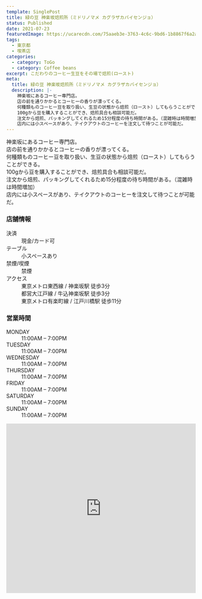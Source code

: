```yaml
---
template: SinglePost
title: 緑の豆 神楽坂焙煎所（ミドリノマメ カグラザカバイセンジョ）
status: Published
date: 2021-07-23
featuredImage: https://ucarecdn.com/75aaeb3e-3763-4c6c-9bd6-1b8867f6a2a7/
tags:
  - 東京都
  - 喫茶店
categories:
  - category: ToGo
  - category: Coffee beans
excerpt: こだわりのコーヒー生豆をその場で焙煎(ロースト)
meta:
  title: 緑の豆 神楽坂焙煎所（ミドリノマメ カグラザカバイセンジョ）
  description: |-
    神楽坂にあるコーヒー専門店。
    店の前を通りかかるとコーヒーの香りが漂ってくる。
    何種類ものコーヒー豆を取り扱い、生豆の状態から焙煎（ロースト）してもらうことができる。
    100gから豆を購入することができ、焙煎具合も相談可能だ。
    注文から焙煎、パッキングしてくれるため15分程度の待ち時間がある。（混雑時は時間増加）
    店内には小スペースがあり、テイクアウトのコーヒーを注文して待つことが可能だ。
---
```

神楽坂にあるコーヒー専門店。\
店の前を通りかかるとコーヒーの香りが漂ってくる。\
何種類ものコーヒー豆を取り扱い、生豆の状態から焙煎（ロースト）してもらうことができる。\
100gから豆を購入することができ、焙煎具合も相談可能だ。\
注文から焙煎、パッキングしてくれるため15分程度の待ち時間がある。（混雑時は時間増加）\
店内には小スペースがあり、テイクアウトのコーヒーを注文して待つことが可能だ。



### 店舗情報

<dl id="info">

<dt>決済</dt>
<dd>現金/カード可</dd>
<dt>テーブル</dt>
<dd>小スペースあり</dd>
<dt>禁煙/喫煙</dt>
<dd>禁煙</dd>
<dt>アクセス</dt>
<dd>東京メトロ東西線 / 神楽坂駅 徒歩3分</dd>
<dd>都営大江戸線 / 牛込神楽坂駅 徒歩3分</dd>
<dd>東京メトロ有楽町線 / 江戸川橋駅 徒歩11分</dd>
</dd>
</dl>

### 営業時間

<dl id="op_h">

<dt>MONDAY</dt>
<dd>11:00AM – 7:00PM</dd>
<dt>TUESDAY</dt>
<dd>11:00AM – 7:00PM</dd>
<dt>WEDNESDAY</dt>
<dd>11:00AM – 7:00PM</dd>
<dt>THURSDAY</dt>
<dd>11:00AM – 7:00PM</dd>
<dt>FRIDAY</dt>
<dd>11:00AM – 7:00PM</dd>
<dt>SATURDAY</dt>
<dd>11:00AM – 7:00PM</dd>
<dt>SUNDAY</dt>
<dd>11:00AM – 7:00PM</dd>

</dl>

<iframe src="https://www.google.com/maps/embed?pb=!1m14!1m8!1m3!1d12959.80331722236!2d139.7363197!3d35.7028276!3m2!1i1024!2i768!4f13.1!3m3!1m2!1s0x0%3A0x9250efa04c72371b!2z57eR44Gu6LGGIOelnualveWdgueEmeeFjuaJgA!5e0!3m2!1sja!2sjp!4v1584351774407!5m2!1sja!2sjp" width="100%" height="450" frameborder="0" style="border:0;" allowfullscreen="" aria-hidden="false" tabindex="0"></iframe>